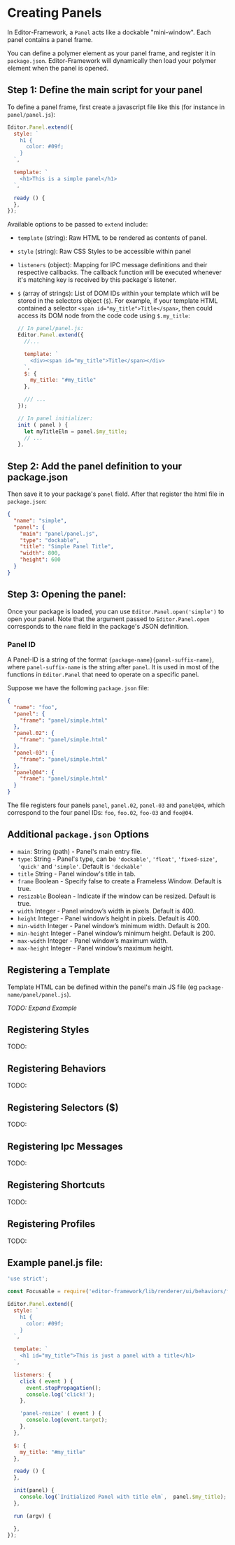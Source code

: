 # Creating Panels

In Editor-Framework, a `Panel` acts like a dockable "mini-window". Each panel contains a panel frame.

You can define a polymer element as your panel frame, and register it in `package.json`. Editor-Framework will dynamically then load your polymer element when the panel is opened.

## Step 1: Define the main script for your panel

To define a panel frame, first create a javascript file like this (for instance in `panel/panel.js`):


```javascript
Editor.Panel.extend({
  style: `
    h1 {
      color: #09f;
    }
  `,

  template: `
    <h1>This is a simple panel</h1>
  `,

  ready () {
  },
});
```

Available options to be passed to `extend` include:

- `template` (string): Raw HTML to be rendered as contents of panel.
- `style` (string): Raw CSS Styles to be accessible within panel
- `listeners` (object): Mapping for IPC message definitions and their respective callbacks. The callback function will be executed whenever it's matching key is received by this package's listener.
- `$` (array of strings): List of DOM IDs within your template which will be stored in the selectors object (`$`).
For example, if your template HTML contained a selector `<span id="my_title">Title</span>`, then could access its DOM node from
the code code using `$.my_title`:

  ```javascript
  // In panel/panel.js:
  Editor.Panel.extend({
    //...

    template: `
      <div><span id="my_title">Title</span></div>
    `,
    $: {
      my_title: "#my_title"
    },

    /// ...
  });

  // In panel initializer:
  init ( panel ) {
    let myTitleElm = panel.$my_title;
    // ...
  },
  ```


## Step 2: Add the panel definition to your package.json

Then save it to your package's `panel` field. After that register the html file in `package.json`:

```json
{
  "name": "simple",
  "panel": {
    "main": "panel/panel.js",
    "type": "dockable",
    "title": "Simple Panel Title",
    "width": 800,
    "height": 600
  }
}
```

## Step 3: Opening the panel:

Once your package is loaded, you can use `Editor.Panel.open('simple')` to open your panel. Note that the argument passed to `Editor.Panel.open` corresponds to the `name` field in the package's JSON definition.

### Panel ID

A Panel-ID is a string of the format `{package-name}{panel-suffix-name}`, where `panel-suffix-name` is the string after `panel`.
It is used in most of the functions in `Editor.Panel` that need to operate on a specific panel.

Suppose we have the following `package.json` file:

```json
{
  "name": "foo",
  "panel": {
    "frame": "panel/simple.html"
  },
  "panel.02": {
    "frame": "panel/simple.html"
  },
  "panel-03": {
    "frame": "panel/simple.html"
  },
  "panel@04": {
    "frame": "panel/simple.html"
  }
}
```

The file registers four panels `panel`, `panel.02`, `panel-03` and `panel@04`,
which correspond to the four panel IDs: `foo`, `foo.02`, `foo-03` and `foo@04`.

## Additional `package.json` Options

 - `main`: String (path) - Panel's main entry file.
 - `type`: String - Panel's type, can be `'dockable'`, `'float'`, `'fixed-size'`, `'quick'` and `'simple'`. Default is `'dockable'`
 - `title` String - Panel window's title in tab.
 - `frame` Boolean - Specify false to create a Frameless Window. Default is true.
 - `resizable` Boolean - Indicate if the window can be resized. Default is true.
 - `width` Integer - Panel window’s width in pixels. Default is 400.
 - `height` Integer - Panel window’s height in pixels. Default is 400.
 - `min-width` Integer - Panel window’s minimum width. Default is 200.
 - `min-height` Integer - Panel window’s minimum height. Default is 200.
 - `max-width` Integer - Panel window’s maximum width.
 - `max-height` Integer - Panel window’s maximum height.

## Registering a Template

Template HTML can be defined within the panel's main JS file (eg `package-name/panel/panel.js`).

*TODO: Expand Example*

## Registering Styles

TODO:

## Registering Behaviors

TODO:

## Registering Selectors ($)

TODO:

## Registering Ipc Messages

TODO:

## Registering Shortcuts

TODO:

## Registering Profiles

TODO:

## Example panel.js file:

```javascript
'use strict';

const Focusable = require('editor-framework/lib/renderer/ui/behaviors/focusable');

Editor.Panel.extend({
  style: `
    h1 {
      color: #09f;
    }
  `,

  template: `
    <h1 id="my_title">This is just a panel with a title</h1>
  `,

  listeners: {
    click ( event ) {
      event.stopPropagation();
      console.log('click!');
    },

    'panel-resize' ( event ) {
      console.log(event.target);
    },
  },

  $: {
    my_title: "#my_title"
  },

  ready () {
  },

  init(panel) {
    console.log(`Initialized Panel with title elm`,  panel.$my_title);
  },

  run (argv) {

  },
});

```
